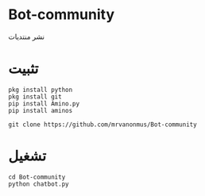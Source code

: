 # Bot-community
نشر منتديات
# تثبيت
```
pkg install python 
pkg install git 
pip install Amino.py 
pip install aminos
```
```
git clone https://github.com/mrvanonmus/Bot-community
```
# تشغيل 
```
cd Bot-community
python chatbot.py
```
